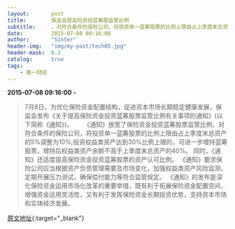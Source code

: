 ```yaml
---
layout:       post
title:        保监会提高险资投蓝筹股监管比例
subtitle:     ，对符合条件的保险公司，将投资单一蓝筹股票的比例上限由占上季度末总资产的5%调整为10%;投资权益类资产达到30%比例上限的，可进一步增持蓝筹股票，增持后权益类资产余额不高于上季度末总资产的40%。
date:         2015-07-08 09:16:00
author:       "Sinter"
header-img:   "img/my-post/tech05.jpg"
header-mask:  0.3
catalog:      true
tags:
    - 第一财经
---
```


**2015-07-08 09:16:00**  **-**

> 7月8日，为优化保险资金配置结构，促进资本市场长期稳定健康发展，保监会发布《关于提高保险资金投资蓝筹股票监管比例有关事项的通知》(以下简称《通知》)。 　　《通知》放宽了保险资金投资蓝筹股票监管比例，对符合条件的保险公司，将投资单一蓝筹股票的比例上限由占上季度末总资产的5%调整为10%;投资权益类资产达到30%比例上限的，可进一步增持蓝筹股票，增持后权益类资产余额不高于上季度末总资产的40%。
同时，《通知》还适度提高保险资金投资蓝筹股票的资产认可比例。
《通知》要求保险公司应当根据资产负债管理需要及市场变化，加强权益类资产风险监测，定期开展压力测试，确保偿付能力等符合监管规定。
《通知》的发布是深化保险资金运用市场化改革的重要举措，既有利于拓展保险资金配置空间，增强资金运用灵活性，又有利于发挥保险资金长期投资优势，支持资本市场和实体经济发展。


[原文地址](http://www.yicai.com/news/4642276.html){:target="_blank"}


